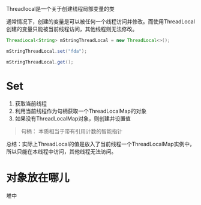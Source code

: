 Threadlocal是一个关于创建线程局部变量的类

通常情况下，创建的变量是可以被任何一个线程访问并修改。而使用ThreadLocal创建的变量只能被当前线程访问，其他线程则无法修改。

```java
ThreadLocal<String> mStringThreadLocal = new ThreadLocal<>();

mStringThreadLocal.set("fda");

mStringThreadLocal.get();
```

# Set
1. 获取当前线程
2. 利用当前线程作为句柄获取一个ThreadLocalMap的对象
3. 如果没有ThreadLocalMap对象，则创建并设置值
> 句柄： 本质相当于带有引用计数的智能指针

总结：实际上ThreadLocal的值是放入了当前线程一个ThreadLocalMap实例中，所以只能在本线程中访问，其他线程无法访问。

# 对象放在哪儿
堆中